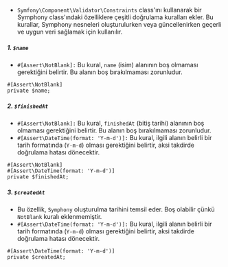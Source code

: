 + `Symfony\Component\Validator\Constraints` class'ını kullanarak bir Symphony class'ındaki özelliklere çeşitli doğrulama kuralları ekler. Bu kurallar, Symphony nesneleri oluşturulurken veya güncellenirken geçerli ve uygun veri sağlamak için kullanılır.

##### 1. `$name`
+ `#[Assert\NotBlank]:` Bu kural, `name` (isim) alanının boş olmaması gerektiğini belirtir. Bu alanın boş bırakılmaması zorunludur.
~~~~~~~
#[Assert\NotBlank]
private $name;
~~~~~~~

##### 2. `$finishedAt`
+ `#[Assert\NotBlank]:` Bu kural, `finishedAt` (bitiş tarihi) alanının boş olmaması gerektiğini belirtir. Bu alanın boş bırakılmaması zorunludur.
+ `#[Assert\DateTime(format: 'Y-m-d')]:` Bu kural, ilgili alanın belirli bir tarih formatında (`Y-m-d`) olması gerektiğini belirtir, aksi takdirde doğrulama hatası dönecektir.
~~~~~~~
#[Assert\NotBlank]
#[Assert\DateTime(format: 'Y-m-d')]
private $finishedAt;
~~~~~~~

##### 3. `$createdAt`
+ Bu özellik, `Symphony` oluşturulma tarihini temsil eder. Boş olabilir çünkü `NotBlank` kuralı eklenmemiştir.
+  `#[Assert\DateTime(format: 'Y-m-d')]:` Bu kural, ilgili alanın belirli bir tarih formatında (`Y-m-d`) olması gerektiğini belirtir, aksi takdirde doğrulama hatası dönecektir.
~~~~~~~
#[Assert\DateTime(format: 'Y-m-d')]
private $createdAt;
~~~~~~~

